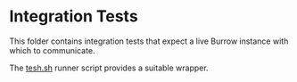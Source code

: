 # Integration Tests

This folder contains integration tests that expect a live Burrow instance with which to communicate.

The [tesh.sh](../test.sh) runner script provides a suitable wrapper.
